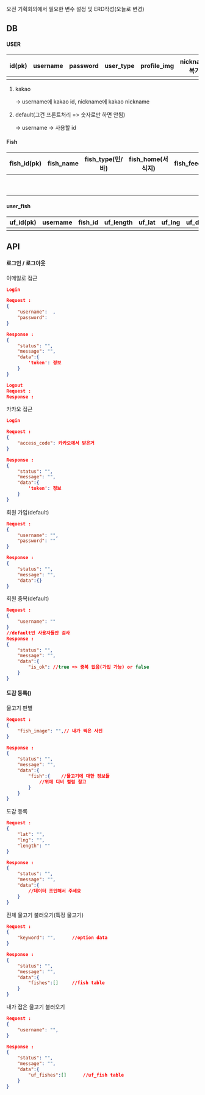 오전 기획회의에서 필요한 변수 설정 및 ERD작성(오늘로 변경)



## DB

#### USER

| id(pk) | username | password | user_type | profile_img | nickname(중복가능) |
| ------ | -------- | -------- | --------- | ----------- | ------------------ |
|        |          |          |           |             |                    |

1. kakao

   -> username에 kakao id, nickname에 kakao nickname

2. default(그건 프론트처리 => 숫자로만 하면 안됨)

   -> username -> 사용할 id



#### Fish

| fish_id(pk) | fish_name | fish_type(민/바) | fish_home(서식지) | fish_feed | fish_prohibition    | fish_image | fish_eat | fish_receipe |
| ----------- | --------- | ---------------- | ----------------- | --------- | ------------------- | ---------- | -------- | ------------ |
|             |           |                  |                   |           | ex) 21 cm 이하 금지 |            |          |              |



####  user_fish

| uf_id(pk) | username | fish_id | uf_length | uf_lat | uf_lng | uf_date |
| --------- | -------- | ------- | --------- | ------ | ------ | ------- |
|           |          |         |           |        |        |         |



## API

#### 로그인 / 로그아웃

이메일로 접근

```json
Login

Request : 
{
	"username":  ,
    "password": 
}

Response : 
{
	"status": "",
    "message": "",
 	"data":{
 		'token': 정보
 	}
}

Logout
Request : 
Response : 
```



카카오 접근

```json
Login

Request : 
{
	"access_code": 카카오에서 받은거
}

Response : 
{
	"status": "",
    "message": "",
 	"data":{
 		'token': 정보
 	}
}
```



회원 가입(default)

```json
Request : 
{
	"username": "",
    "password": ""
}

Response : 
{
	"status": "",
    "message": "",
 	"data":{}
}
```



회원 중복(default)

```json
Request : 
{
	"username": ""
}
//default인 사용자들만 검사
Response : 
{
	"status": "",
    "message": "",
 	"data":{
        "is_ok": //true => 중복 없음(가입 가능) or false 
    }
}
```



#### 도감 등록()

물고기 판별

```json
Request : 
{
	"fish_image": "",// 내가 찍은 사진
}

Response : 
{
	"status": "",
    "message": "",
 	"data":{
        "fish":{ 	//물고기에 대한 정보들
            //위에 디비 컬럼 참고
        }
    }
}
```



도감 등록

```json
Request : 
{
	"lat": "",
    "lng": "",
    "length": ""
}

Response : 
{
	"status": "",
    "message": "",
 	"data":{
        //데이터 조인해서 주세요
    }
}
```



전체 물고기 불러오기(특정 물고기)

```json
Request : 
{
	"keyword": "",		//option data
}

Response : 
{
	"status": "",
    "message": "",
 	"data":{
        "fishes":[]		//fish table
    }
}
```



내가 잡은 물고기 불러오기

```json
Request : 
{
	"username": "",	
}

Response : 
{
	"status": "",
    "message": "",
 	"data":{
        "uf_fishes":[]		//uf_fish table
    }
}
```





